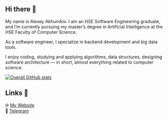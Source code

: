 ## Hi there 👋
My name is Alexey Akhundov. I am an HSE Software Engineering graduate, and I’m currently pursuing my master’s degree in Artificial Intelligence at the HSE Faculty of Computer Science.

As a software engineer, I specialize in backend development and big data tools.

I enjoy coding, studying and applying algorithms, data structures, designing software architecture — in short, almost everything related to computer science.

[![Overall GitHub stats](https://github-readme-stats.vercel.app/api?username=theseems&show_icons=true&hide_title=true&theme=dark)](https://github.com/theseems)


## Links 🔗
🌐 [My Website](https://theseems.ru)  
📱 [Telegram](https://theseems.ru/telegram)
